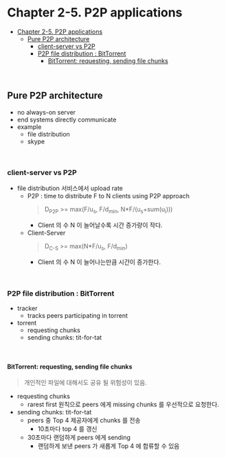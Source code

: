 # Chapter 2-5. P2P applications
<!-- TOC -->

- [Chapter 2-5. P2P applications](#chapter-2-5-p2p-applications)
    - [Pure P2P architecture](#pure-p2p-architecture)
        - [client-server vs P2P](#client-server-vs-p2p)
        - [P2P file distribution : BitTorrent](#p2p-file-distribution--bittorrent)
            - [BitTorrent: requesting, sending file chunks](#bittorrent-requesting-sending-file-chunks)

<!-- /TOC -->

<br>

## Pure P2P architecture

- no always-on server
- end systems directly communicate
- example
    - file distribution
    - skype

<br>

### client-server vs P2P

- file distribution 서비스에서 upload rate
    - P2P : time to distribute F to N clients using P2P approach
        > D<sub>P2P</sub> >= max(F/u<sub>s</sub>, F/d<sub>min</sub>, N*F/(u<sub>s</sub>+sum(u<sub>i</sub>)))
        - Client 의 수 N 이 늘어날수록 시간 증가량이 작다.
    - Client-Server
        > D<sub>C-S</sub> >= max(N*F/u<sub>s</sub>, F/d<sub>min</sub>)
        - Client 의 수 N 이 늘어나는만큼 시간이 증가한다.

<br>

### P2P file distribution : BitTorrent

- tracker
    - tracks peers participating in torrent
- torrent
    - requesting chunks
    - sending chunks: tit-for-tat

<br>

#### BitTorrent: requesting, sending file chunks

> 개인적인 파일에 대해서도 공유 될 위험성이 있음.

- requesting chunks
    - rarest first 원칙으로 peers 에게 missing chunks 를 우선적으로 요청한다.
- sending chunks: tit-for-tat
    - peers 중 Top 4 제공자에게 chunks 를 전송
        - 10초마다 top 4 를 갱신
    - 30초마다 랜덤하게 peers 에게 sending
        - 랜덤하게 보낸 peers 가 새롭게 Top 4 에 합류할 수 있음

<br>
